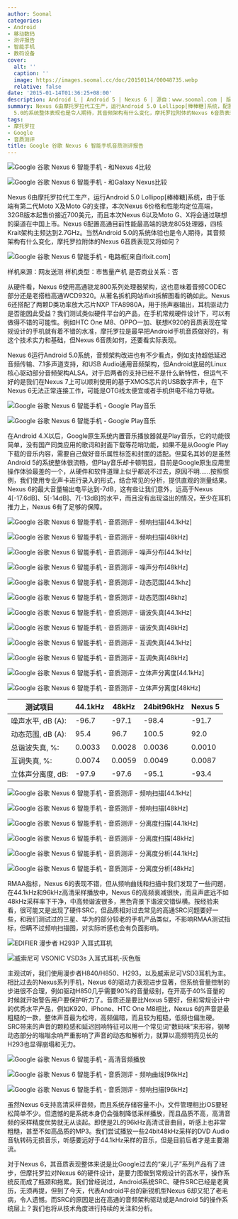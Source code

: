 ```yaml
---
author: Soomal
categories:
- Android
- 移动数码
- 测评报告
- 智能手机
- 数码设备
cover:
  alt: ''
  caption: ''
  image: https://images.soomal.cc/doc/20150114/00048735.webp
  relative: false
date: '2015-01-14T01:36:25+08:00'
description: Android L | Android 5 | Nexus 6 | 源自：www.soomal.com | 版权：原创 |  平均/总评分：08.28/149
summary: Nexus 6由摩托罗拉代工生产，运行Android 5.0 Lollipop[棒棒糖]系统，配置高通目前性能最高端的骁龙805处理器，Android
  5.0的系统整体表现也是令人期待，其音频架构有什么变化，摩托罗拉附体的Nexus 6音质表现又将如何？
tags:
- 摩托罗拉
- Google
- 音质测评
title: Google 谷歌 Nexus 6 智能手机音质测评报告
---
```


![Google 谷歌 Nexus 6 智能手机 - 和Nexus 4比较](https://images.soomal.cc/doc/20150107/00048639_01.webp)



![Google 谷歌 Nexus 6 智能手机 - 和Galaxy Nexus比较](https://images.soomal.cc/doc/20150107/00048640_01.webp)



Nexus 6由摩托罗拉代工生产，运行Android 5.0 Lollipop[棒棒糖]系统，由于低端有第二代Moto X及Moto G的支撑，本次Nexus 6价格和性能均定位高端，32GB版本起售价接近700美元，而且本次Nexus 6以及Moto G、X将会通过联想的渠道在中国上市。Nexus 6配置高通目前性能最高端的骁龙805处理器，四核Krait架构主频达到2.7GHz。当然Android 5.0的系统体验也是令人期待，其音频架构有什么变化，摩托罗拉附体的Nexus 6音质表现又将如何？



![Google 谷歌 Nexus 6 智能手机 - 电路板[来自ifixit.com]](https://images.soomal.cc/doc/20150114/00048736.webp)



样机来源：网友送测
样机类型：市售量产机
是否商业关系：否



从硬件看，Nexus 6使用高通骁龙800系列处理器架构，这也意味着音频CODEC部分还是老搭档高通WCD9320。从著名拆机网站ifixit拆解图看的确如此。Nexus 6还搭配了两颗D类功率放大芯片NXP TFA8980A，用于扬声器输出，耳机驱动力是否能因此受益？我们测试类似硬件平台的产品，在手机常规硬件设计下，可以有做得不错的可能性。例如HTC One M8、OPPO一加、联想K920的音质表现在常规设计的手机就有着不错的水准，摩托罗拉是最早把Android手机音质做好的，有这个技术实力和基础，但Nexus 6音质如何，还要看实际表现。



Nexus 6运行Android 5.0系统，音频架构改进也有不少看点，例如支持超低延迟音频传输、7.1多声道支持，和USB Audio通用音频架构，但Android底层的Linux核心驱动部分音频架构ALSA，对于后两者的支持已经不是什么新特性，但运气不好的是我们在Nexus 7上可以顺利使用的基于XMOS芯片的USB数字声卡，在下Nexus 6无法正常连接工作，可能是OTG线太便宜或者手机供电不给力导致。



![Google 谷歌 Nexus 6 智能手机 - Google Play音乐](https://images.soomal.cc/doc/20150114/00048737_01.webp)



![Google 谷歌 Nexus 6 智能手机 - Google Play音乐](https://images.soomal.cc/doc/20150114/00048738_01.webp)



在Android 4.X以后，Google原生系统内置音乐播放器就是Play音乐，它的功能很简单，没有国产同类应用的歌词和封面下载等花哨功能，如果不是从Google Play下载的音乐内容，需要自己做好音乐属性标签和封面的适配。但莫名其妙的是虽然Android 5的系统整体很流畅，但Play音乐却卡顿明显，目前是Google原生应用里操作体验最差的一个，从硬件和软件道理上似乎都说不过去，原因不明……按照惯例，我们使用专业声卡进行录入的形式，结合常见的分析，提供直观的测量结果。Nexus 6的最大音量输出电平达到-7dB，这有些让我们意外，远高于Nexus 4[-17.6dB]、5[-14dB]、7[-13dB]的水平，而且没有出现溢出的情况，至少在耳机推力上，Nexus 6有了足够的保障。



![Google 谷歌 Nexus 6 智能手机 - 音质测评 - 频响扫描[44.1kHz]](https://images.soomal.cc/doc/20150114/00048717_01.webp)



![Google 谷歌 Nexus 6 智能手机 - 音质测评 - 频响扫描[48kHz]](https://images.soomal.cc/doc/20150114/00048718_01.webp)



![Google 谷歌 Nexus 6 智能手机 - 音质测评 - 噪声分布[44.1kHz]](https://images.soomal.cc/doc/20150114/00048719_01.webp)



![Google 谷歌 Nexus 6 智能手机 - 音质测评 - 噪声分布[48kHz]](https://images.soomal.cc/doc/20150114/00048720_01.webp)



![Google 谷歌 Nexus 6 智能手机 - 音质测评 - 动态范围[44.1khz]](https://images.soomal.cc/doc/20150114/00048721_01.webp)



![Google 谷歌 Nexus 6 智能手机 - 音质测评 - 动态范围[48khz]](https://images.soomal.cc/doc/20150114/00048722_01.webp)



![Google 谷歌 Nexus 6 智能手机 - 音质测评 - 谐波失真[44.1kHz]](https://images.soomal.cc/doc/20150114/00048723_01.webp)



![Google 谷歌 Nexus 6 智能手机 - 音质测评 - 谐波失真[48kHz]](https://images.soomal.cc/doc/20150114/00048724_01.webp)



![Google 谷歌 Nexus 6 智能手机 - 音质测评 - 互调失真[44.1kHz]](https://images.soomal.cc/doc/20150114/00048725_01.webp)



![Google 谷歌 Nexus 6 智能手机 - 音质测评 - 互调失真[48kHz]](https://images.soomal.cc/doc/20150114/00048726_01.webp)



![Google 谷歌 Nexus 6 智能手机 - 音质测评 - 立体声分离度[44.1kHz]](https://images.soomal.cc/doc/20150114/00048727_01.webp)



![Google 谷歌 Nexus 6 智能手机 - 音质测评 - 立体声分离度[48kHz]](https://images.soomal.cc/doc/20150114/00048728_01.webp)



| 测试项目 | 44.1kHz | 48kHz | 24bit96kHz | Nexus 5 |
| --- | --- | --- | --- | --- |
| 噪声水平, dB (A): | -96.7 | -97.1 | -98.4 | -91.7 |
| 动态范围, dB (A): | 95.4 | 96.7 | 100.5 | 92.0 |
| 总谐波失真, %: | 0.0033 | 0.0028 | 0.0036 | 0.0010 |
| 互调失真, %: | 0.0074 | 0.0059 | 0.0049 | 0.0087 |
| 立体声分离度, dB: | -97.9 | -97.6 | -95.1 | -93.4 |



![Google 谷歌 Nexus 6 智能手机 - 音质测评 - 频响扫描[44.1kHz]](https://images.soomal.cc/doc/20150114/00048729_01.webp)



![Google 谷歌 Nexus 6 智能手机 - 音质测评 - 频响扫描[48kHz]](https://images.soomal.cc/doc/20150114/00048730_01.webp)



![Google 谷歌 Nexus 6 智能手机 - 音质测评 - 分离度扫描[44.1kHz]](https://images.soomal.cc/doc/20150114/00048731_01.webp)



![Google 谷歌 Nexus 6 智能手机 - 音质测评 - 分离度扫描[48kHz]](https://images.soomal.cc/doc/20150114/00048732_01.webp)



![Google 谷歌 Nexus 6 智能手机 - 音质测评 - 分离度分析[44.1kHz]](https://images.soomal.cc/doc/20150114/00048733_01.webp)



![Google 谷歌 Nexus 6 智能手机 - 音质测评 - 分离度分析[48kHz]](https://images.soomal.cc/doc/20150114/00048734_01.webp)



RMAA指标，Nexus 6的表现不错，但从频响曲线和扫描中我们发现了一些问题，在44.1kHz和96kHz高清采样播放中，Nexus 6的高频衰减很快，而且声底远不如48kHz采样率下干净，中高频谐波很多，黑色背景下谐波交错纵横。按经验来看，很可能又是出现了硬件SRC，但品质相对过去常见的高通SRC问题要好一些，和我们测试过的三星、华为的部分较老的手机产品类似，不影响RMAA测试指标，但瞒不过频响扫描图，对实际听感也会有负面影响。



![EDIFIER 漫步者 H293P 入耳式耳机](https://images.soomal.cc/doc/20141201/00047766_01.webp)



![威索尼可 VSONIC VSD3s 入耳式耳机-灰色版](https://images.soomal.cc/doc/20140820/00045142_01.webp)



主观试听，我们使用漫步者H840/H850、H293，以及威索尼可VSD3耳机为主。相比过去的Nexus系列手机，Nexus 6的驱动力表现进步显著，但系统音量控制的步进很不合理，例如驱动H850几乎需要90%的音量级别，在开高于40%音量的时候就开始警告用户要保护听力了。音质还是要比Nexus 5要好，但和常规设计中的优秀水平产品，例如K920、iPhone、HTC One M8相比，Nexus 6的声音是最粗糙的一款，整体声音最为松垮，高频偏暗，而且较为粗糙，低频也偏生硬。SRC带来的声音的颗粒感和延迟回响特征可以用一个常见词“数码味”来形容，钢琴动态部分的嗡嗡余响严重影响了声音的动态和解析力，就算以高频明亮见长的H293也显得崩塌和无力。



![Google 谷歌 Nexus 6 智能手机 - 高清音频播放](https://images.soomal.cc/doc/20150114/00048739.webp)



![Google 谷歌 Nexus 6 智能手机 - 音质测评 - 频响曲线[96kHz]](https://images.soomal.cc/doc/20150114/00048740_01.webp)



![Google 谷歌 Nexus 6 智能手机 - 音质测评 - 频响扫描[96kHz]](https://images.soomal.cc/doc/20150114/00048741_01.webp)



虽然Nexus 6支持高清采样音频，而且系统存储容量不小，文件管理相比iOS要轻松简单不少。但遗憾的是系统本身仍会强制降低采样播放，而且品质不高，高清音频的采样精度优势就无从谈起。即使是2L的96kHz高清试音曲目，听感上也非常粗糙，甚至不如高品质的MP3。我们尝试播放一些24bit48kHz采样的DVD Audio音轨转码无损音乐，听感要远好于44.1kHz采样的音乐，但是目前后者才是主要潮流。



对于Nexus 6，其音质表现整体来说是比Google过去的“亲儿子”系列产品有了进步，但摩托罗拉对Nexus 6的硬件设计，是要力图做到常规设计的高水平，操作系统反而成了瓶颈和拖累。我们曾经说过，Android系统SRC、硬件SRC已经是老黄历，无须再提，但到了今天，代表Android平台的新锐机型Nexus 6却又犯了老毛病，令人遗憾。而SRC的原因是出在高通的音频架构驱动或是Android 5的操作系统层上？我们也将从技术角度进行持续的关注和分析。